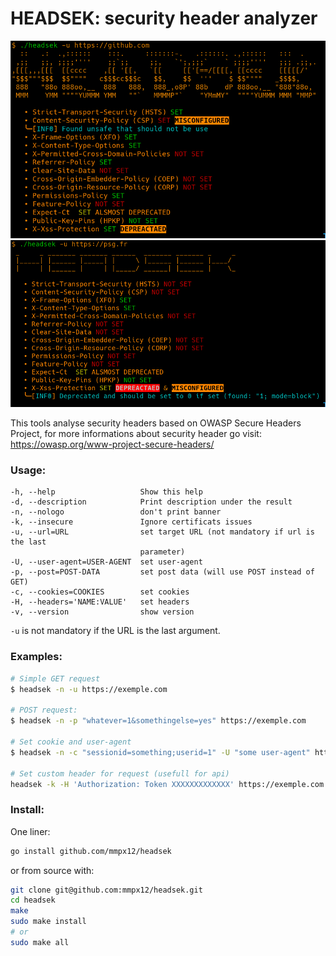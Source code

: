 # HEADSEK: security header analyzer

![](.screenshot/github.png)
![](.screenshot/psg.png)

This tools analyse security headers based on OWASP Secure Headers Project,
 for more informations about security header go visit: https://owasp.org/www-project-secure-headers/

### Usage:

```
-h, --help                   Show this help
-d, --description            Print description under the result
-n, --nologo                 don't print banner
-k, --insecure               Ignore certificats issues
-u, --url=URL                set target URL (not mandatory if url is the last
                             parameter)
-U, --user-agent=USER-AGENT  set user-agent
-p, --post=POST-DATA         set post data (will use POST instead of GET)
-c, --cookies=COOKIES        set cookies
-H, --headers='NAME:VALUE'   set headers
-v, --version                show version
```

`-u` is not mandatory if the URL is the last argument.


### Examples:

```sh
# Simple GET request
$ headsek -n -u https://exemple.com

# POST request:
$ headsek -n -p "whatever=1&somethingelse=yes" https://exemple.com

# Set cookie and user-agent
$ headsek -n -c "sessionid=something;userid=1" -U "some user-agent" https://exemple.com

# Set custom header for request (usefull for api)
headsek -k -H 'Authorization: Token XXXXXXXXXXXXX' https://exemple.com
```


### Install:

One liner:

```sh
go install github.com/mmpx12/headsek
```

or from source with:

```sh
git clone git@github.com:mmpx12/headsek.git
cd headsek
make
sudo make install
# or 
sudo make all
```
